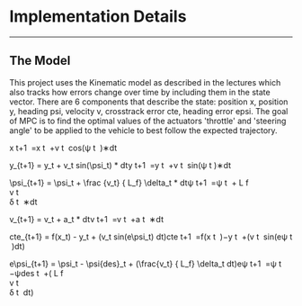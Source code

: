 # Implementation Details

---

## The Model

This project uses the Kinematic model as described in the lectures which also tracks how errors change over time by including them in the state vector. There are 6 components that describe the state: position x, position y, heading psi, velocity v, crosstrack error cte, heading error epsi. The goal of MPC is to find the optimal values of the actuators 'throttle' and 'steering angle' to be applied to the vehicle to best follow the expected trajectory.

x 
t+1
​  =x 
t
​  +v 
t
​  cos(ψ 
t
​  )∗dt

y_{t+1} = y_t + v_t sin(\psi_t) * dty 
t+1
​  =y 
t
​  +v 
t
​  sin(ψ 
t
​  )∗dt

\psi_{t+1} = \psi_t + \frac {v_t} { L_f} \delta_t * dtψ 
t+1
​  =ψ 
t
​  + 
L 
f
​  
v 
t
​  
​  δ 
t
​  ∗dt

v_{t+1} = v_t + a_t * dtv 
t+1
​  =v 
t
​  +a 
t
​  ∗dt

cte_{t+1} = f(x_t) - y_t + (v_t sin(e\psi_t) dt)cte 
t+1
​  =f(x 
t
​  )−y 
t
​  +(v 
t
​  sin(eψ 
t
​  )dt)

e\psi_{t+1} = \psi_t - \psi{des}_t + (\frac{v_t} { L_f} \delta_t dt)eψ 
t+1
​  =ψ 
t
​  −ψdes 
t
​  +( 
L 
f
​  
v 
t
​  
​  δ 
t
​  dt)